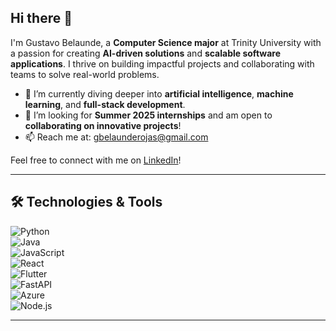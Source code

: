 ## Hi there 👋

I'm Gustavo Belaunde, a **Computer Science major** at Trinity University with a passion for creating **AI-driven solutions** and **scalable software applications**. I thrive on building impactful projects and collaborating with teams to solve real-world problems.

- 🌱 I’m currently diving deeper into **artificial intelligence**, **machine learning**, and **full-stack development**.  
- 👯 I’m looking for **Summer 2025 internships** and am open to **collaborating on innovative projects**!  
- 📫 Reach me at: [gbelaunderojas@gmail.com](mailto:gbelaunderojas@gmail.com)  

Feel free to connect with me on [LinkedIn](https://www.linkedin.com/in/gustavobelaunde/)!

---

## 🛠️ Technologies & Tools  

![Python](https://img.shields.io/badge/-Python-333333?style=flat&logo=python)  
![Java](https://img.shields.io/badge/-Java-333333?style=flat&logo=java)  
![JavaScript](https://img.shields.io/badge/-JavaScript-333333?style=flat&logo=javascript)  
![React](https://img.shields.io/badge/-React-333333?style=flat&logo=react)  
![Flutter](https://img.shields.io/badge/-Flutter-333333?style=flat&logo=flutter)  
![FastAPI](https://img.shields.io/badge/-FastAPI-333333?style=flat&logo=fastapi)  
![Azure](https://img.shields.io/badge/-Azure-333333?style=flat&logo=microsoft-azure)  
![Node.js](https://img.shields.io/badge/-Node.js-333333?style=flat&logo=node.js)  

---

